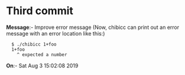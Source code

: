 # Third commit

**Message**:- Improve error message 
(Now, chibicc can print out an error message with an error location like this:)
    
      $ ./chibicc 1+foo
      1+foo
        ^ expected a number
**On**:- Sat Aug 3 15:02:08 2019
